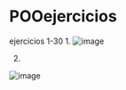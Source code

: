 # POOejercicios
ejercicios 1-30
1.
![image](https://github.com/user-attachments/assets/34968a8b-6a5a-430b-b196-d82dd2daf0f3)

2.
![image](https://github.com/user-attachments/assets/9ddf6ef3-fe75-4a55-8b67-89a44c9609bf)
